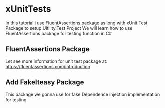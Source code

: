 # xUnitTests
In this tutorial i use FluentAssertions package as long with xUnit Test Package to setup Ultility.Test Project
We will learn how to use FluentAssertions package for testing function in C#

## FluentAssertions Package
Let see more information for unit test package at: https://fluentassertions.com/introduction
## Add FakeIteasy Package
This package we gonna use for fake Dependence injection implementation for testing
